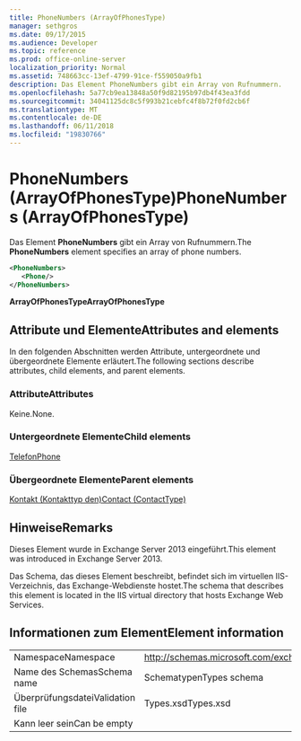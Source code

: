 ```yaml
---
title: PhoneNumbers (ArrayOfPhonesType)
manager: sethgros
ms.date: 09/17/2015
ms.audience: Developer
ms.topic: reference
ms.prod: office-online-server
localization_priority: Normal
ms.assetid: 748663cc-13ef-4799-91ce-f559050a9fb1
description: Das Element PhoneNumbers gibt ein Array von Rufnummern.
ms.openlocfilehash: 5a77cb9ea13848a50f9d82195b97db4f43ea3fdd
ms.sourcegitcommit: 34041125dc8c5f993b21cebfc4f8b72f0fd2cb6f
ms.translationtype: MT
ms.contentlocale: de-DE
ms.lasthandoff: 06/11/2018
ms.locfileid: "19830766"
---
```

# <a name="phonenumbers-arrayofphonestype"></a><span data-ttu-id="1172e-103">PhoneNumbers (ArrayOfPhonesType)</span><span class="sxs-lookup"><span data-stu-id="1172e-103">PhoneNumbers (ArrayOfPhonesType)</span></span>

<span data-ttu-id="1172e-104">Das Element **PhoneNumbers** gibt ein Array von Rufnummern.</span><span class="sxs-lookup"><span data-stu-id="1172e-104">The **PhoneNumbers** element specifies an array of phone numbers.</span></span> 
  
```XML
<PhoneNumbers>
   <Phone/>
</PhoneNumbers>
```

 <span data-ttu-id="1172e-105">**ArrayOfPhonesType**</span><span class="sxs-lookup"><span data-stu-id="1172e-105">**ArrayOfPhonesType**</span></span>
## <a name="attributes-and-elements"></a><span data-ttu-id="1172e-106">Attribute und Elemente</span><span class="sxs-lookup"><span data-stu-id="1172e-106">Attributes and elements</span></span>

<span data-ttu-id="1172e-107">In den folgenden Abschnitten werden Attribute, untergeordnete und übergeordnete Elemente erläutert.</span><span class="sxs-lookup"><span data-stu-id="1172e-107">The following sections describe attributes, child elements, and parent elements.</span></span>
  
### <a name="attributes"></a><span data-ttu-id="1172e-108">Attribute</span><span class="sxs-lookup"><span data-stu-id="1172e-108">Attributes</span></span>

<span data-ttu-id="1172e-109">Keine.</span><span class="sxs-lookup"><span data-stu-id="1172e-109">None.</span></span>
  
### <a name="child-elements"></a><span data-ttu-id="1172e-110">Untergeordnete Elemente</span><span class="sxs-lookup"><span data-stu-id="1172e-110">Child elements</span></span>

[<span data-ttu-id="1172e-111">Telefon</span><span class="sxs-lookup"><span data-stu-id="1172e-111">Phone</span></span>](phone.md)
  
### <a name="parent-elements"></a><span data-ttu-id="1172e-112">Übergeordnete Elemente</span><span class="sxs-lookup"><span data-stu-id="1172e-112">Parent elements</span></span>

[<span data-ttu-id="1172e-113">Kontakt (Kontakttyp den)</span><span class="sxs-lookup"><span data-stu-id="1172e-113">Contact (ContactType)</span></span>](contact-contacttype.md)
  
## <a name="remarks"></a><span data-ttu-id="1172e-114">Hinweise</span><span class="sxs-lookup"><span data-stu-id="1172e-114">Remarks</span></span>

<span data-ttu-id="1172e-115">Dieses Element wurde in Exchange Server 2013 eingeführt.</span><span class="sxs-lookup"><span data-stu-id="1172e-115">This element was introduced in Exchange Server 2013.</span></span>
  
<span data-ttu-id="1172e-116">Das Schema, das dieses Element beschreibt, befindet sich im virtuellen IIS-Verzeichnis, das Exchange-Webdienste hostet.</span><span class="sxs-lookup"><span data-stu-id="1172e-116">The schema that describes this element is located in the IIS virtual directory that hosts Exchange Web Services.</span></span>
  
## <a name="element-information"></a><span data-ttu-id="1172e-117">Informationen zum Element</span><span class="sxs-lookup"><span data-stu-id="1172e-117">Element information</span></span>

|||
|:-----|:-----|
|<span data-ttu-id="1172e-118">Namespace</span><span class="sxs-lookup"><span data-stu-id="1172e-118">Namespace</span></span>  <br/> |http://schemas.microsoft.com/exchange/services/2006/types  <br/> |
|<span data-ttu-id="1172e-119">Name des Schemas</span><span class="sxs-lookup"><span data-stu-id="1172e-119">Schema name</span></span>  <br/> |<span data-ttu-id="1172e-120">Schematypen</span><span class="sxs-lookup"><span data-stu-id="1172e-120">Types schema</span></span>  <br/> |
|<span data-ttu-id="1172e-121">Überprüfungsdatei</span><span class="sxs-lookup"><span data-stu-id="1172e-121">Validation file</span></span>  <br/> |<span data-ttu-id="1172e-122">Types.xsd</span><span class="sxs-lookup"><span data-stu-id="1172e-122">Types.xsd</span></span>  <br/> |
|<span data-ttu-id="1172e-123">Kann leer sein</span><span class="sxs-lookup"><span data-stu-id="1172e-123">Can be empty</span></span>  <br/> ||
   

